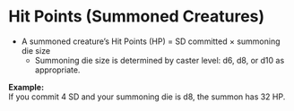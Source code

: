 # Hit Points (Summoned Creatures)

- A summoned creature’s Hit Points (HP) = SD committed × summoning die size
    - Summoning die size is determined by caster level: d6, d8, or d10 as appropriate.

**Example:**  
If you commit 4 SD and your summoning die is d8, the summon has 32 HP.
